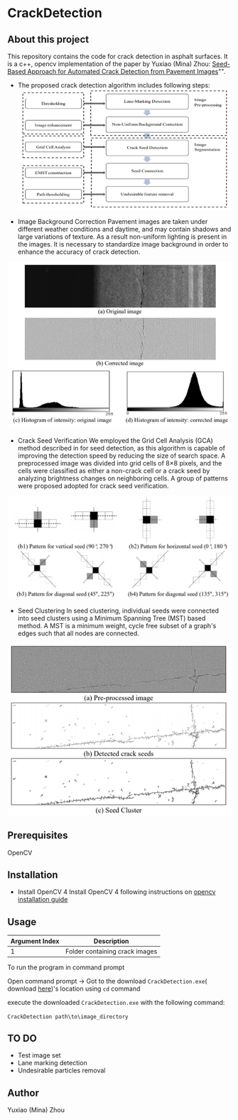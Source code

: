 # CrackDetection
## About this project
This repository contains the code for crack detection in asphalt surfaces. It is a c++, opencv implementation of the paper by Yuxiao (Mina) Zhou:
[Seed-Based Approach for Automated Crack Detection from Pavement Images](https://www.researchgate.net/publication/305792615_Seed-Based_Approach_for_Automated_Crack_Detection_from_Pavement_Images)"".

- The proposed crack detection algorithm includes following steps:
![crack detection methodology](https://github.com/minazhou2020/CrackDetection/blob/master/Description/Capture.PNG?raw=true)

- Image Background Correction
Pavement images are taken under different weather conditions and daytime, and may contain shadows and large variations of texture. As a result non-uniform lighting is present in the images. It is necessary to standardize image background in order to enhance the accuracy of crack detection.

![image background correction](https://github.com/minazhou2020/CrackDetection/blob/master/Description/backgroundCorrection.PNG?raw=true)

- Crack Seed Verification
We employed the Grid Cell Analysis (GCA) method described in for seed detection, as this algorithm is capable of improving the detection speed by reducing the size of search space. A preprocessed image was divided into grid cells of 8×8 pixels, and the cells were classified as either a non-crack cell or a crack seed by analyzing brightness changes on neighboring cells. A group of patterns were  proposed adopted for crack seed verification. 

![crack seed verification patterns](https://github.com/minazhou2020/CrackDetection/blob/master/Description/Patterns.PNG?raw=true)

- Seed Clustering
In seed clustering, individual seeds were connected into seed clusters using a Minimum Spanning Tree (MST) based method. A MST is a minimum weight, cycle free subset of a graph's edges such that all nodes are connected. 

![seed clustering](https://github.com/minazhou2020/CrackDetection/blob/master/Description/SeedDetection.PNG?raw=true)

## Prerequisites

OpenCV

## Installation
- Install OpenCV 4
Install OpenCV 4 following instructions on [opencv installation guide](https://docs.opencv.org/master/d3/d52/tutorial_windows_install.html#tutorial_windows_install_prebuilt)

## Usage

| Argument Index |          Description           |
| -------------- | :----------------------------: |
| 1              | Folder containing crack images |


To run the program in command prompt

Open command prompt -> Got to the download `CrackDetection.exe`( download [here](https://github.com/minazhou2020/CrackDetection/blob/master/CrackDetection/CrackDetection.exe))'s location using `cd` command 

 execute the downloaded `CrackDetection.exe`  with the following command:

`CrackDetection path\to\image_directory`

## TO DO

- Test image set 
- Lane marking detection
- Undesirable particles removal
## Author
Yuxiao (Mina) Zhou


